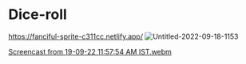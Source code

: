 # Dice-roll
https://fanciful-sprite-c311cc.netlify.app/
![Untitled-2022-09-18-1153](https://user-images.githubusercontent.com/107646725/190958496-a51bc786-fe3c-4290-b78c-e6151b57e1b3.png)

[Screencast from 19-09-22 11:57:54 AM IST.webm](https://user-images.githubusercontent.com/107646725/190960940-a3917f24-b636-4723-8370-27529e536852.webm)
